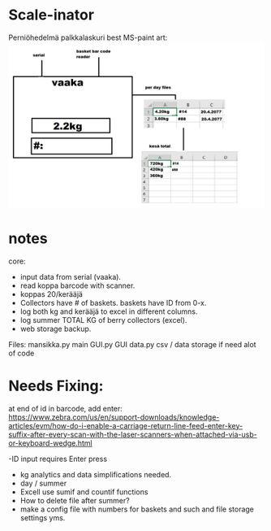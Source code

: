 # Scale-inator
Perniöhedelmä palkkalaskuri
best MS-paint art:
![possibleplan](assets/possibleplan.png)

# notes

core:
- input data from serial (vaaka).
- read koppa barcode with scanner.
- koppas 20/kerääjä
- Collectors have # of baskets. baskets have ID from 0-x.
- log both kg and kerääjä to excel in different columns.
- log summer TOTAL KG of berry collectors (excel).
- web storage backup.

Files:
mansikka.py main
GUI.py GUI
data.py csv / data storage  if need alot of code



# Needs Fixing:
at end of id in barcode, add enter:  
https://www.zebra.com/us/en/support-downloads/knowledge-articles/evm/how-do-i-enable-a-carriage-return-line-feed-enter-key-suffix-after-every-scan-with-the-laser-scanners-when-attached-via-usb-or-keyboard-wedge.html  
  
-ID input requires Enter press
- kg analytics and data simplifications needed.
- day / summer
- Excell use sumif and countif functions  
- How to delete file after summer?  
- make a config file with numbers for baskets and such and file storage settings yms.  
